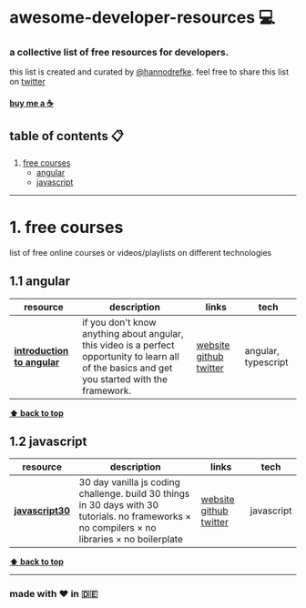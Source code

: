 # awesome-developer-resources :computer:

### a collective list of free resources for developers.

this list is created and curated by [@hannodrefke](https://twitter.com/hannodrefke). feel free to share this list on [twitter](http://twitter.com/share?text=awesome-developer-resources%20-a%20collective%20list%20of%20free%20resources%20for%20developers&url=https%3A%2F%2Fgithub.com%2Fhannodrefke%2Fawesome-developer-resources&hashtags=resources,developer,webdev,tools)

#### [buy me a :coffee:](https://www.buymeacoff.ee/hannodrefke)


## table of contents :clipboard:

1.  [free courses](#1-free-courses)
     - [angular](#11angular)
     - [javascript](#12javascript)

---

# 1. free courses

list of free online courses or videos/playlists on different technologies

## 1.1 angular

| resource | description | links | tech |
|----------|-------------|-------|------|
| **[introduction to angular](https://angulartraining.teachable.com/p/introduction-to-angular)** | if you don't know anything about angular, this video is a perfect opportunity to learn all of the basics and get you started with the framework. | [website](https://angulartraining.teachable.com/p/introduction-to-angular) [github](https://github.com/alcfeoh) [twitter](https://twitter.com/alainchautard) | angular, typescript |

**[⬆ back to top](#index)**

## 1.2 javascript

| resource | description | links | tech |
|----------|-------------|-------|------|
| **[javascript30](https://javascript30.com/)** | 30 day vanilla js coding challenge. build 30 things in 30 days with 30 tutorials. no frameworks × no compilers × no libraries × no boilerplate | [website](https://javascript30.com/) [github](https://github.com/wesbos/JavaScript30) [twitter](https://twitter.com/wesbos) | javascript |

**[⬆ back to top](#index)**

---

### made with :heart: in :de:
